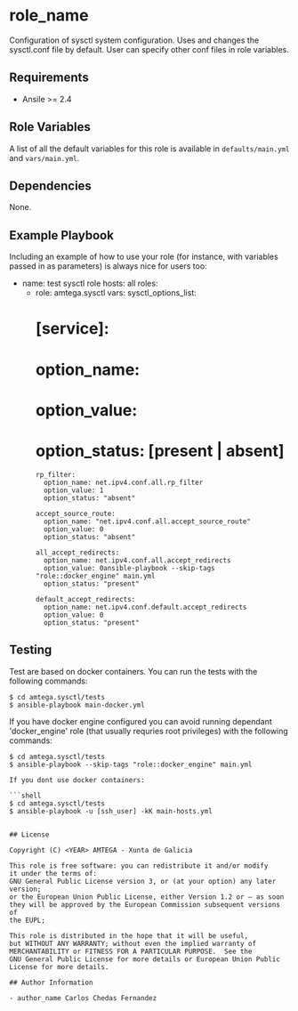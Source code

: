 # role_name

Configuration of sysctl system configuration.
Uses and changes the sysctl.conf file by default.
User can specify other conf files in role variables.

## Requirements

- Ansile >= 2.4

## Role Variables

A list of all the default variables for this role is available in `defaults/main.yml` and `vars/main.yml`.

## Dependencies

None.

## Example Playbook

Including an example of how to use your role (for instance, with variables passed in as parameters) is always nice for users too:

  - name: test sysctl role
    hosts: all
    roles:
      - role: amtega.sysctl
        vars:
          sysctl_options_list:
        #  [service]:
        #    option_name:
        #    option_value:
        #    option_status: [present | absent]
            rp_filter:
              option_name: net.ipv4.conf.all.rp_filter
              option_value: 1
              option_status: "absent"

            accept_source_route:
              option_name: "net.ipv4.conf.all.accept_source_route"
              option_value: 0
              option_status: "absent"

            all_accept_redirects:
              option_name: net.ipv4.conf.all.accept_redirects
              option_value: 0ansible-playbook --skip-tags "role::docker_engine" main.yml
              option_status: "present"

            default_accept_redirects:
              option_name: net.ipv4.conf.default.accept_redirects
              option_value: 0
              option_status: "present"


## Testing

Test are based on docker containers. You can run the tests with the following commands:

```shell
$ cd amtega.sysctl/tests
$ ansible-playbook main-docker.yml
```

If you have docker engine configured you can avoid running dependant 'docker_engine' role (that usually requries root privileges) with the following commands:

```shell
$ cd amtega.sysctl/tests
$ ansible-playbook --skip-tags "role::docker_engine" main.yml

If you dont use docker containers:

```shell
$ cd amtega.sysctl/tests
$ ansible-playbook -u [ssh_user] -kK main-hosts.yml


## License

Copyright (C) <YEAR> AMTEGA - Xunta de Galicia

This role is free software: you can redistribute it and/or modify
it under the terms of:
GNU General Public License version 3, or (at your option) any later version;
or the European Union Public License, either Version 1.2 or – as soon
they will be approved by the European Commission ­subsequent versions of
the EUPL;

This role is distributed in the hope that it will be useful,
but WITHOUT ANY WARRANTY; without even the implied warranty of
MERCHANTABILITY or FITNESS FOR A PARTICULAR PURPOSE.  See the
GNU General Public License for more details or European Union Public License for more details.

## Author Information

- author_name Carlos Chedas Fernandez

